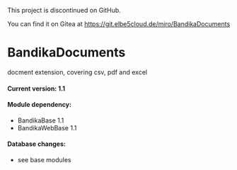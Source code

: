 This project is discontinued on GitHub.

You can find it on Gitea at https://git.elbe5cloud.de/miro/BandikaDocuments

# BandikaDocuments

docment extension, covering csv, pdf and excel

#### Current version: 1.1

#### Module dependency:
- BandikaBase 1.1
- BandikaWebBase 1.1

#### Database changes:
- see base modules
